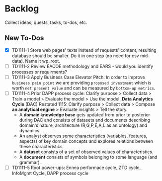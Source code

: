 # Backlog
Collect ideas, quests, tasks, to-dos, etc.

## New To-Dos
- [x] TD1111-1 Store web pages' texts instead of requests' content, resulting database should be smaller. Do it in one step (no need for csv mid-data). Name it wp_root.
- [ ] TD1111-2 Review EACOE methodology and EARS - would you identify processes or requirments?
- [ ] TD1111-3 Apply Business Case Elevator Pitch: In order to improve `business pain point` we are providing `proposed investment` which is worth `net present value` and can be measured by `bottom-up metrics`.
- [ ] TD1111-4 Prior DAPP process cycle: Clarify purpose > Collect data > Train a model > Evaluate the model > Use the model. **Data Analytics Cycle** (DAC) Restated 1115: Clarify purpose > Collect data > Compose **an analytical engine** > Evaluate insights > Tell the story. 
  - A **domain knowledge base** gets updated from prior to posterior during DAC and consists of datasets and documents describing domain's nature, architecture (R,G,P,E,A,L as an ontology) and dynamics. 
  - An analyst observes some characteristics (variables, features, aspects) of key domain concepts and explores relations between these characteristics. 
  - A **dataset** consists of a set of observed values of characteristics. 
  - A **document** consists of symbols belonging to some language (and grammar).
- [ ] TD1111-5 Root power-ups: Ennea performace cycle, ZTD cycle, InfoMgmt Cycle, DAPP process cycle
